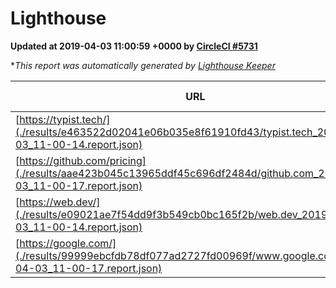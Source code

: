 
# Lighthouse

**Updated at 2019-04-03 11:00:59 +0000 by [CircleCI #5731](https://circleci.com/gh/ItinerisLtd/lighthouse-keeper-example/5731)**

**This report was automatically generated by [Lighthouse Keeper](https://github.com/itinerisltd/lighthouse-keeper)*

| URL | Performance | Accessibility | Best Practices | SEO | PWA | Updated At |
| --- | --- | --- | --- | --- | --- | --- |
| [https://typist.tech/](./results/e463522d02041e06b035e8f61910fd43/typist.tech_2019-04-03_11-00-14.report.json) | 1 |  |  |  |  | 2019-04-03T11:00:14.447Z |
| [https://github.com/pricing](./results/aae423b045c13965ddf45c696df2484d/github.com_2019-04-03_11-00-17.report.json) | 0.87 | 0.89 | 0.93 | 0.9 | 0.58 | 2019-04-03T11:00:17.106Z |
| [https://web.dev/](./results/e09021ae7f54dd9f3b549cb0bc165f2b/web.dev_2019-04-03_11-00-14.report.json) | 0.8 | 0.93 | 1 | 0.96 | 1 | 2019-04-03T11:00:14.502Z |
| [https://google.com/](./results/99999ebcfdb78df077ad2727fd00969f/www.google.com_2019-04-03_11-00-17.report.json) | 0.95 | 0.71 | 0.93 | 0.82 | 0.58 | 2019-04-03T11:00:17.122Z |
